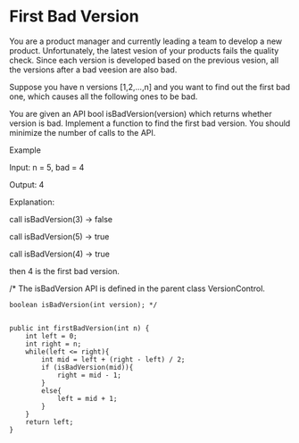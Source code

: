# First Bad Version

You are a product manager and currently leading a team to develop a new product. Unfortunately, the latest vesion of your products fails the quality check. Since each version is developed based on the previous vesion, all the versions after a bad veesion are also bad.

Suppose you have n versions [1,2,...,n] and you want to find out the first bad one, which causes all the following ones to be bad.

You are given an API bool isBadVersion(version) which returns whether version is bad. Implement a function to find the first bad version. You should minimize the number of calls to the API.


Example

Input: n = 5, bad = 4

Output: 4

Explanation:

call isBadVersion(3) -> false

call isBadVersion(5) -> true

call isBadVersion(4) -> true

then 4 is the first bad version.


/* The isBadVersion API is defined in the parent class VersionControl.
      
	boolean isBadVersion(int version); */


    public int firstBadVersion(int n) {
        int left = 0;
        int right = n;
        while(left <= right){
            int mid = left + (right - left) / 2;
            if (isBadVersion(mid)){
                right = mid - 1;    
            }
            else{
                left = mid + 1;
            }
        }
        return left;
    }
